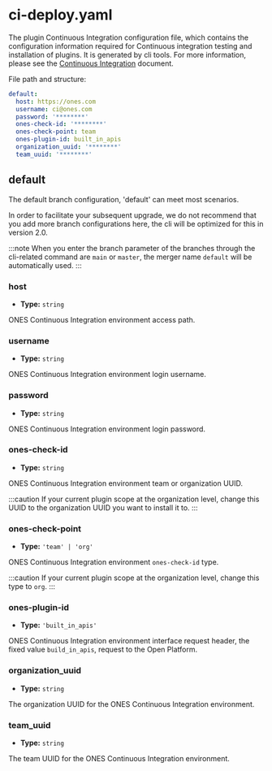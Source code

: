 # ci-deploy.yaml

The plugin Continuous Integration configuration file, which contains the configuration information required for Continuous integration testing and installation of plugins. It is generated by cli tools. For more information, please see the [Continuous Integration](../../guide/deploy.mdx) document.

File path and structure:

```yaml title="/config/ci-deploy.yaml"
default:
  host: https://ones.com
  username: ci@ones.com
  password: '********'
  ones-check-id: '********'
  ones-check-point: team
  ones-plugin-id: built_in_apis
  organization_uuid: '********'
  team_uuid: '********'
```

## default

The default branch configuration, 'default' can meet most scenarios.

In order to facilitate your subsequent upgrade, we do not recommend that you add more branch configurations here, the cli will be optimized for this in version 2.0.

:::note
When you enter the branch parameter of the branches through the cli-related command are `main` or `master`, the merger name `default` will be automatically used.
:::

### host

- **Type:** `string`

ONES Continuous Integration environment access path.

### username

- **Type:** `string`

ONES Continuous Integration environment login username.

### password

- **Type:** `string`

ONES Continuous Integration environment login password.

### ones-check-id

- **Type:** `string`

ONES Continuous Integration environment team or organization UUID.

:::caution
If your current plugin scope at the organization level, change this UUID to the organization UUID you want to install it to.
:::

### ones-check-point

- **Type:** `'team' | 'org'`

ONES Continuous Integration environment `ones-check-id` type.

:::caution
If your current plugin scope at the organization level, change this type to `org`.
:::

### ones-plugin-id

- **Type:** `'built_in_apis'`

ONES Continuous Integration environment interface request header, the fixed value `build_in_apis`, request to the Open Platform.

### organization_uuid

- **Type:** `string`

The organization UUID for the ONES Continuous Integration environment.

### team_uuid

- **Type:** `string`

The team UUID for the ONES Continuous Integration environment.
